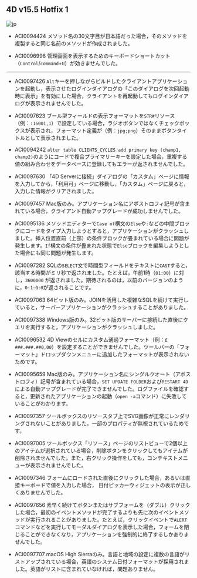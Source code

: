 ## 4D v15.5 Hotfix 1

![jp](https://cloud.githubusercontent.com/assets/10509075/16182979/016305e0-36e7-11e6-816b-2335cc6f0abb.png)

* ACI0094424 メソッド名の30文字目が日本語だった場合，そのメソッドを複製すると同じ名前のメソッドが作成されました。

* ACI0096996 管理画面を表示するためのキーボードショートカット（``Control``/``command``+``U``）が効きませんでした。

---

* ACI0097426 ``Alt``キーを押しながらビルドしたクライアントアプリケーションを起動し，表示させたログインダイアログの「このダイアログを次回起動時に表示」を有効にした場合，クライアントを再起動してもログインダイアログが表示されませんでした。

* ACI0097623 ブール型フィールドの表示フォーマットを``STR#``リソース（例：``:16001,1``）で設定している場合，ラジオボタンではなくチェックボックスが表示され，フォーマット定義が（例：``jpg;png``）そのままボタンタイトルとして表示されました。

* ACI0094242 ``alter table CLIENTS_CYCLES add primary key (champ1, champ2)``のようにコードで複合プライマリーキーを設定した場合，重複する値の組み合わせをデータベースに登録してもエラーが返されませんでした。

* ACI0097630 「4D Serverに接続」ダイアログの「カスタム」ページに情報を入力してから，「利用可」ページに移動し，「カスタム」ページに戻ると，入力した情報がクリアされました。

* ACI0097457 Mac版のみ。アプリケーション名にアポストロフィ記号が含まれている場合，クライアント自動アップグレードが成功しませんでした。

* ACI0095136 メソッドエディターで``Case of``構文の``Else``や``:``などの中間ブロックにコードをタイプ入力しようとすると，アプリケーションがクラッシュしました。挿入位置直前（上部）の条件ブロックが畳まれている場合に問題が発生します。``If``構文の条件が畳まれた状態で``Else``ブロックを編集しようとした場合にも同じ問題が発生します。

* ACI0097282 SQLの``SELECT``文で時間型フィールドをテキストに``CAST``すると，該当する時間がミリ秒で返されました。たとえば，午前1時（``01:00``）に対し，``3600000``	が返されました。期待されるのは，以前のバージョンのように，``0:1:0:0``が返されることです。

* ACI0097063 64ビット版のみ。JOINを活用した複雑なSQLを続けて実行していると，サーバーアプリケーションがクラッシュすることがありました。

* ACI0097338 Windows版のみ。32ビット版のサーバーに接続した直後にクエリを実行すると，アプリケーションがクラッシュしました。

* ACI0096532 4D Viewのセルにカスタム通過フォーマット（例：``£ ###.###.##0,00``）を設定することができませんでした。ツールバーの「フォーマット」ドロップダウンメニューに追加したフォーマットが表示されないためです。

* ACI0095659 Mac版のみ。アプリケーション名にシングルクオート（アポストロフィ）記号が含まれている場合，``SET UPDATE FOLDER``および``RESTART 4D``による自動アップグレードが完了できませんでした。ログファイルを確認すると，更新されたアプリケーションの起動（``open -a``コマンド）に失敗していることがわかります。

* ACI0097357 ツールボックスのリソースタブ上でSVG画像が正常にレンダリングされないことがありました。一部のプロパティが無視されているためです。

* ACI0097005 ツールボックス「リソース」ページのリストビューで2個以上のアイテムが選択されている場合，削除ボタンをクリックしてもアイテムが削除されませんでした。また，右クリック操作をしても，コンテキストメニューが表示されませんでした。

* ACI0097346 フォームにロードされた直後にクリックした場合，あるいは直接キーボードで値を入力した場合， 日付ピッカーウィジェットの表示が正しくありませんでした。

* ACI0097656 素早く続けてボタンまたはサブフォームを（ダブル）クリックした場合，最初のイベントメソッドが完了するよりも先に次のイベントメソッドが実行されることがありました。たとえば，クリックイベントで``ALERT``コマンドなどを実行してモーダルダイアログを表示した場合，フォームを閉じることができなくなり，アプリケーションを強制的に終了するしかありませんでした。

* ACI0097707 macOS High Sierraのみ。言語と地域の設定に複数の言語がリストアップされている場合，英語のシステム日付フォーマットが採用されました。英語がリストに含まれていなければ，問題ありません。
